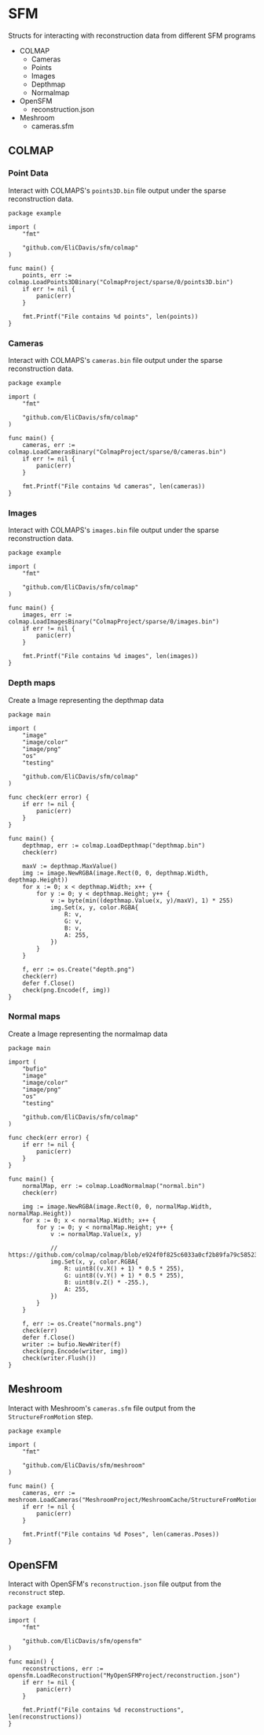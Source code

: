 # SFM

Structs for interacting with reconstruction data from different SFM programs

* COLMAP
	* Cameras
	* Points
	* Images
	* Depthmap
	* Normalmap
* OpenSFM
	* reconstruction.json
* Meshroom
	* cameras.sfm

## COLMAP

### Point Data

Interact with COLMAPS's `points3D.bin` file output under the sparse reconstruction data.

```golang
package example

import (
	"fmt"

	"github.com/EliCDavis/sfm/colmap"
)

func main() {
	points, err := colmap.LoadPoints3DBinary("ColmapProject/sparse/0/points3D.bin")
	if err != nil {
		panic(err)
	}

	fmt.Printf("File contains %d points", len(points))
}
```

### Cameras

Interact with COLMAPS's `cameras.bin` file output under the sparse reconstruction data.

```golang
package example

import (
	"fmt"

	"github.com/EliCDavis/sfm/colmap"
)

func main() {
	cameras, err := colmap.LoadCamerasBinary("ColmapProject/sparse/0/cameras.bin")
	if err != nil {
		panic(err)
	}

	fmt.Printf("File contains %d cameras", len(cameras))
}
```

### Images

Interact with COLMAPS's `images.bin` file output under the sparse reconstruction data.

```golang
package example

import (
	"fmt"

	"github.com/EliCDavis/sfm/colmap"
)

func main() {
	images, err := colmap.LoadImagesBinary("ColmapProject/sparse/0/images.bin")
	if err != nil {
		panic(err)
	}

	fmt.Printf("File contains %d images", len(images))
}
```

### Depth maps

Create a Image representing the depthmap data

```golang
package main

import (
	"image"
	"image/color"
	"image/png"
	"os"
	"testing"

	"github.com/EliCDavis/sfm/colmap"
)

func check(err error) {
	if err != nil {
		panic(err)
	}
}

func main() {
	depthmap, err := colmap.LoadDepthmap("depthmap.bin")
	check(err)

	maxV := depthmap.MaxValue()
	img := image.NewRGBA(image.Rect(0, 0, depthmap.Width, depthmap.Height))
	for x := 0; x < depthmap.Width; x++ {
		for y := 0; y < depthmap.Height; y++ {
			v := byte(min((depthmap.Value(x, y)/maxV), 1) * 255)
			img.Set(x, y, color.RGBA{
				R: v,
				G: v,
				B: v,
				A: 255,
			})
		}
	}

	f, err := os.Create("depth.png")
	check(err)
	defer f.Close()
	check(png.Encode(f, img))
}
```

### Normal maps

Create a Image representing the normalmap data


```golang
package main

import (
	"bufio"
	"image"
	"image/color"
	"image/png"
	"os"
	"testing"

	"github.com/EliCDavis/sfm/colmap"
)

func check(err error) {
	if err != nil {
		panic(err)
	}
}

func main() {
	normalMap, err := colmap.LoadNormalmap("normal.bin")
	check(err)

	img := image.NewRGBA(image.Rect(0, 0, normalMap.Width, normalMap.Height))
	for x := 0; x < normalMap.Width; x++ {
		for y := 0; y < normalMap.Height; y++ {
			v := normalMap.Value(x, y)

			// https://github.com/colmap/colmap/blob/e924f0f825c6033a0cf2b89fa79c585236d4bf3a/src/colmap/mvs/normal_map.cc#L112
			img.Set(x, y, color.RGBA{
				R: uint8((v.X() + 1) * 0.5 * 255),
				G: uint8((v.Y() + 1) * 0.5 * 255),
				B: uint8(v.Z() * -255.),
				A: 255,
			})
		}
	}

	f, err := os.Create("normals.png")
	check(err)
	defer f.Close()
	writer := bufio.NewWriter(f)
	check(png.Encode(writer, img))
	check(writer.Flush())
}
```

## Meshroom

Interact with Meshroom's `cameras.sfm` file output from the `StructureFromMotion` step.

```golang
package example

import (
	"fmt"

	"github.com/EliCDavis/sfm/meshroom"
)

func main() {
	cameras, err := meshroom.LoadCameras("MeshroomProject/MeshroomCache/StructureFromMotion/abc123/cameras.sfm")
	if err != nil {
		panic(err)
	}

	fmt.Printf("File contains %d Poses", len(cameras.Poses))
}
```

## OpenSFM

Interact with OpenSFM's `reconstruction.json` file output from the `reconstruct` step.

```golang
package example

import (
	"fmt"

	"github.com/EliCDavis/sfm/opensfm"
)

func main() {
	reconstructions, err := opensfm.LoadReconstruction("MyOpenSFMProject/reconstruction.json")
	if err != nil {
		panic(err)
	}

	fmt.Printf("File contains %d reconstructions", len(reconstructions))
}
```